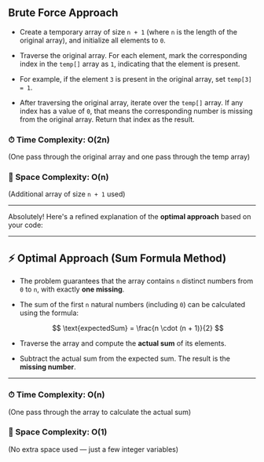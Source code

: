 
## Brute Force Approach

* Create a temporary array of size `n + 1` (where `n` is the length of the original array), and initialize all elements to `0`.
* Traverse the original array. For each element, mark the corresponding index in the `temp[]` array as `1`, indicating that the element is present.

* For example, if the element `3` is present in the original array, set `temp[3] = 1`.
* After traversing the original array, iterate over the `temp[]` array. If any index has a value of `0`, that means the corresponding number is missing from the original array. Return that index as the result.


### ⏱ Time Complexity: **O(2n)**

(One pass through the original array and one pass through the temp array)

### 🧠 Space Complexity: **O(n)**

(Additional array of size `n + 1` used)

---

Absolutely! Here's a refined explanation of the **optimal approach** based on your code:

---

## ⚡ Optimal Approach (Sum Formula Method)

* The problem guarantees that the array contains `n` distinct numbers from `0` to `n`, with exactly **one missing**.
* The sum of the first `n` natural numbers (including `0`) can be calculated using the formula:

  $$
  \text{expectedSum} = \frac{n \cdot (n + 1)}{2}
  $$
* Traverse the array and compute the **actual sum** of its elements.
* Subtract the actual sum from the expected sum. The result is the **missing number**.

---

### ⏱ Time Complexity: **O(n)**

(One pass through the array to calculate the actual sum)

### 🧠 Space Complexity: **O(1)**

(No extra space used — just a few integer variables)

